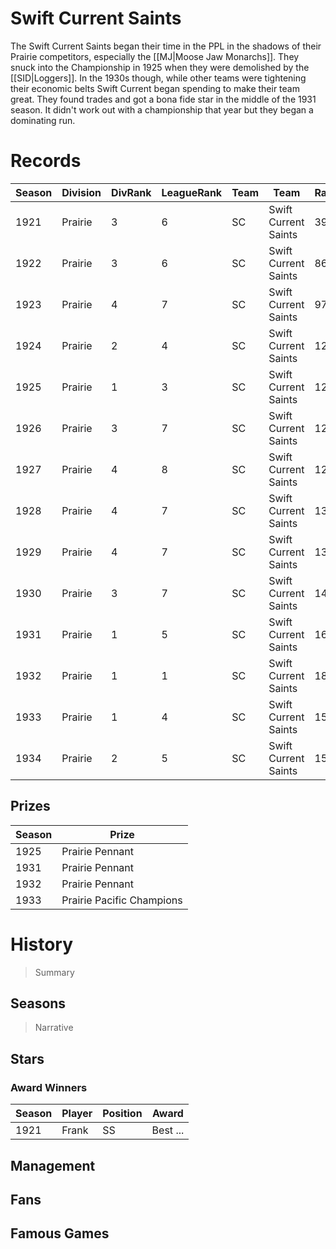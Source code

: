 # Swift Current Saints

The Swift Current Saints began their time in the PPL in the shadows of their Prairie competitors, especially the [[MJ|Moose Jaw Monarchs]]. They snuck into the Championship in 1925 when they were demolished by the [[SID|Loggers]]. In the 1930s though, while other teams were tightening their economic belts Swift Current began spending to make their team great. They found trades and got a bona fide star in the middle of the 1931 season. It didn't work out with a championship that year but they began a dominating run. 

# Records


| Season | Division | DivRank | LeagueRank | Team | Team | Rating | GP | W | L | Win% | RS | RA | pW-L | RDiff | Hits | Pennant | Champion |
|------|---------|---|-----|-------|-----|-----|-----|-----|-------|-----|-----|-------|------|--|---|---|---|
| 1921 | Prairie | 3 | 6 | SC | Swift Current Saints | 39.2 | 154 | 56 | 98 | 0.3636363636 | 623 | 755 | 0.4129766965 | -132 |  |  | 
| 1922 | Prairie | 3 | 6 | SC | Swift Current Saints | 86.5 | 154 | 57 | 97 | 0.3701298701 | 403 | 516 | 0.3888089571 | -113 |  |  | 
| 1923 | Prairie | 4 | 7 | SC | Swift Current Saints | 97.9 | 154 | 54 | 100 | 0.3506493506 | 348 | 477 | 0.3596175109 | -129 | 1099 |  | 
| 1924 | Prairie | 2 | 4 | SC | Swift Current Saints | 122 | 154 | 77 | 77 | 0.5 | 462 | 477 | 0.4853863064 | -15 | 1260 |  | 
| 1925 | Prairie | 1 | 3 | SC | Swift Current Saints | 127.6 | 158 | 84 | 74 | 0.5316455696 | 483 | 485 | 0.4981095105 | -2 | 1277 | 1 | 
| 1926 | Prairie | 3 | 7 | SC | Swift Current Saints | 123.8 | 154 | 59 | 95 | 0.3831168831 | 433 | 585 | 0.3657252995 | -152 | 1145 |  | 
| 1927 | Prairie | 4 | 8 | SC | Swift Current Saints | 127.9 | 154 | 46 | 108 | 0.2987012987 | 364 | 573 | 0.3035754493 | -209 | 1101 |  | 
| 1928 | Prairie | 4 | 7 | SC | Swift Current Saints | 132.9 | 154 | 54 | 100 | 0.3506493506 | 445 | 549 | 0.4050795548 | -104 | 1188 |  |  |  | 
| 1929 | Prairie | 4 | 7 | SC | Swift Current Saints | 137.5 | 154 | 44 | 110 | 0.2857142857 | 438 | 655 | 0.3237870761 | -217 | 1182 |  |  |  | 
| 1930 | Prairie | 3 | 7 | SC | Swift Current Saints | 146.2 | 154 | 56 | 98 | 0.3636363636 | 387 | 542 | 0.3505961961 | -155 | 1476 |  |  |  | 
| 1931 | Prairie | 1 | 5 | SC | Swift Current Saints | 165 | 159 | 70 | 89 | 0.4402515723 | 464 | 469 | 0.4950965733 | -5 | 1530 | 1 |  | 0-4 | 
| 1932 | Prairie | 1 | 1 | SC | Swift Current Saints | 184.2 | 160 | 119 | 41 | 0.74375 | 607 | 383 | 0.6990343318 | 224 | 1748 | 1 |  | 2-4 | 
| 1933 | Prairie | 1 | 4 | SC | Swift Current Saints | 158.1 | 159 | 81 | 78 | 0.5094339623 | 516 | 484 | 0.5292565423 | 32 | 1581 | 1 | 1 | 4-1 | 
| 1934 | Prairie | 2 | 5 | SC | Swift Current Saints | 156.8 | 154 | 79 | 75 | 0.512987013 | 499 | 482 | 0.5158525417 | 17 | 1514 |  |  |  | 


## Prizes

| Season | Prize |
|--------|----------|
| 1925 | Prairie Pennant |
| 1931 | Prairie Pennant |
| 1932 | Prairie Pennant |
| 1933 | Prairie Pacific Champions |
 

# History

> Summary

## Seasons

> Narrative

## Stars

### Award Winners

| Season | Player   | Position | Award |
|--------|----------|----------|-------|
| 1921 | Frank | SS | Best ... |



## Management



## Fans



## Famous Games

